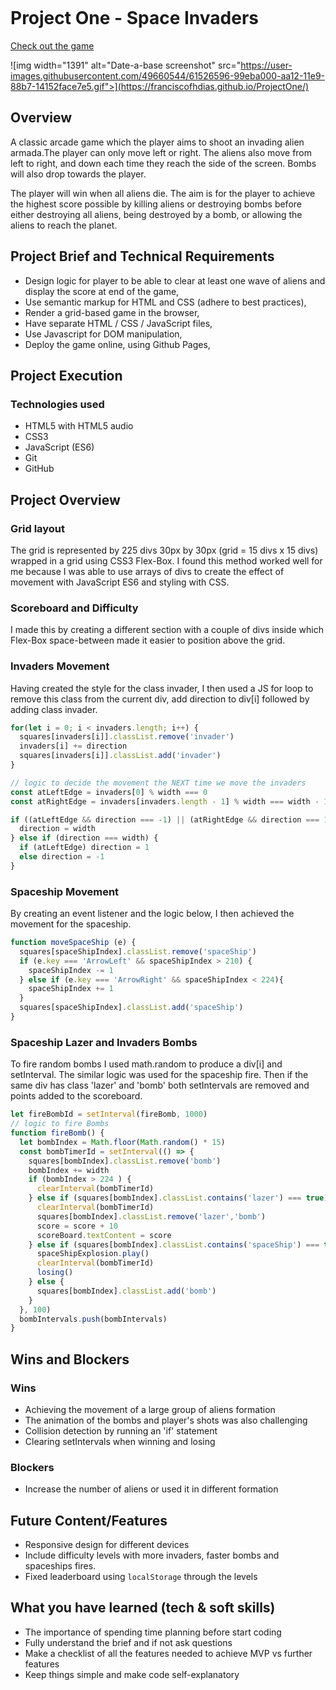 ![<img width="1391" alt="Date-a-base screenshot" src="https://cloud.githubusercontent.com/assets/40461/8183776/469f976e-1432-11e5-8199-6ac91363302b.png">](https://generalassemb.ly/?&where=london&topic=&mkt_account_id=1056949875&mkt_campaign_id=691843434&mkt_ad_group_id=34960362879&mkt_device_type=c&mkt_keyword=general%20assembly&mkt_matchtype=e&mkt_placement=&mkt_ad_id=155682399044&mkt_network=g&mkt_target_id=kwd-459322816&mkt_feed_item_id=&utm_source=google&utm_medium=paid-search-bra&utm_campaign=TS:TX:BRA:LON:BR:GeneralAssembly&utm_content=campus-lead-lander&utm_term=general%20assembly&gclid=CjwKCAjw0vTtBRBREiwA3URt7lOmVVqqHJWL-eOckmt-HPJE8V3JE6HCSEG9vMjXjAr0fjSdcfyETxoCCe8QAvD_BwE)
# Project One - Space Invaders 

[Check out the game](https://franciscofhdias.github.io/ProjectOne/)

![img width="1391" alt="Date-a-base screenshot" src="https://user-images.githubusercontent.com/49660544/61526596-99eba000-aa12-11e9-88b7-14152face7e5.gif">](https://franciscofhdias.github.io/ProjectOne/)

## Overview

A classic arcade game which the player aims to shoot an invading alien armada.The player can only move left or right. The aliens also move from left to right, and down each time they reach the side of the screen. Bombs will also drop towards the player.

The player will win when all aliens die. The aim is for the player to achieve the highest score possible by killing aliens or destroying bombs before either destroying all aliens, being destroyed by a bomb, or allowing the aliens to reach the planet.

## Project Brief and Technical Requirements

* Design logic for player to be able to clear at least one wave of aliens and display the score at end of the game,
* Use semantic markup for HTML and CSS (adhere to best practices),
* Render a grid-based game in the browser,
* Have separate HTML / CSS / JavaScript files,
* Use Javascript for DOM manipulation,
* Deploy the game online, using Github Pages,

## Project Execution

### Technologies used
* HTML5 with HTML5 audio
* CSS3
* JavaScript (ES6)
* Git
* GitHub

## Project Overview

### Grid layout

The grid is represented by 225 divs 30px by 30px (grid = 15 divs x 15 divs) wrapped in a grid using CSS3 Flex-Box. I found this method worked well for me because I was able to use arrays of divs to create the effect of movement with JavaScript ES6 and styling with CSS.

### Scoreboard and Difficulty

I made this by creating a different section with a couple of divs inside which Flex-Box space-between made it easier to position above the grid.

### Invaders Movement

Having created the style for the class invader, I then used a JS for loop to remove this class from the current div, add direction to div[i] followed by adding class invader.

```js
for(let i = 0; i < invaders.length; i++) {
  squares[invaders[i]].classList.remove('invader')
  invaders[i] += direction
  squares[invaders[i]].classList.add('invader')
}

// logic to decide the movement the NEXT time we move the invaders
const atLeftEdge = invaders[0] % width === 0
const atRightEdge = invaders[invaders.length - 1] % width === width - 1

if ((atLeftEdge && direction === -1) || (atRightEdge && direction === 1)) {
  direction = width
} else if (direction === width) {
  if (atLeftEdge) direction = 1
  else direction = -1
}
```

### Spaceship Movement

By creating an event listener and the logic below, I then achieved the movement for the spaceship.

```js
function moveSpaceShip (e) {
  squares[spaceShipIndex].classList.remove('spaceShip')
  if (e.key === 'ArrowLeft' && spaceShipIndex > 210) {
    spaceShipIndex -= 1
  } else if (e.key === 'ArrowRight' && spaceShipIndex < 224){
    spaceShipIndex += 1
  }
  squares[spaceShipIndex].classList.add('spaceShip')
}
```

### Spaceship Lazer and Invaders Bombs 

To fire random bombs I used math.random to produce a div[i] and setInterval. The similar logic was used for the spaceship fire. Then if the same div has class 'lazer' and 'bomb' both setIntervals are removed and points added to the scoreboard.

```js
let fireBombId = setInterval(fireBomb, 1000)
// logic to fire Bombs
function fireBomb() {
  let bombIndex = Math.floor(Math.random() * 15)
  const bombTimerId = setInterval(() => {
    squares[bombIndex].classList.remove('bomb')
    bombIndex += width
    if (bombIndex > 224 ) {
      clearInterval(bombTimerId)
    } else if (squares[bombIndex].classList.contains('lazer') === true){
      clearInterval(bombTimerId)
      squares[bombIndex].classList.remove('lazer','bomb')
      score = score + 10
      scoreBoard.textContent = score
    } else if (squares[bombIndex].classList.contains('spaceShip') === true) {
      spaceShipExplosion.play()
      clearInterval(bombTimerId)
      losing()
    } else {
      squares[bombIndex].classList.add('bomb')
    }
  }, 100)
  bombIntervals.push(bombIntervals)
}
```

## Wins and Blockers

### Wins
* Achieving the movement of a large group of aliens formation
* The animation of the bombs and player's shots was also challenging
* Collision detection by running an 'if' statement
* Clearing setIntervals when winning and losing
 
### Blockers
* Increase the number of aliens or used it in different formation

## Future Content/Features
* Responsive design for different devices
* Include difficulty levels with more invaders, faster bombs and spaceships fires.
* Fixed leaderboard using `localStorage` through the levels

## What you have learned (tech & soft skills)
* The importance of spending time planning before start coding
* Fully understand the brief and if not ask questions
* Make a checklist of all the features needed to achieve MVP vs further features
* Keep things simple and make code self-explanatory
